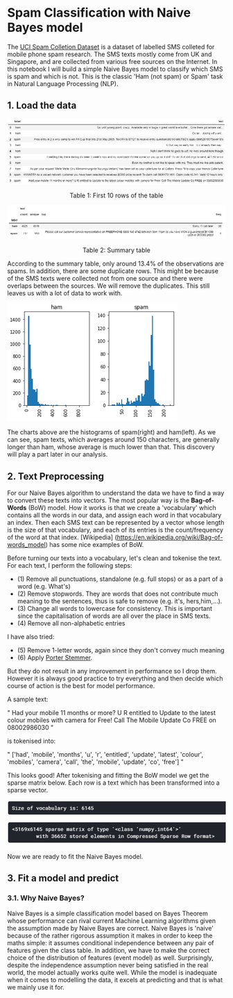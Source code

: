 # Spam Classification with Naive Bayes model

The [UCI Spam Colletion Dataset](https://archive.ics.uci.edu/ml/datasets/SMS+Spam+Collection) is a dataset of labelled SMS colleted for mobile phone spam research. The SMS texts mostly come from UK and Singapore, and are collected from various free sources on the Internet. In this notebook I will build a simple Naive Bayes model to classify which SMS is spam and which is not. This is the classic 'Ham (not spam) or Spam' task in Natural Language Processing (NLP).

## 1. Load the data
![](figures/table_1.png)
<p align="center"> 
  Table 1: First 10 rows of the table 
</p>

![](figures/table_2.png)
<p align="center"> 
  Table 2: Summary table
</p>

According to the summary table, only around 13.4% of the observations are spams. In addition, there are some duplicate rows. This might be because of the SMS texts were collected not from one source and there were overlaps between the sources. We will remove the duplicates. This still leaves us with a lot of data to work with.

![](figures/hist_1.png)

The charts above are the histograms of spam(right) and ham(left). As we can see, spam texts, which averages around 150 characters, are generally longer than ham, whose average is much lower than that. This discovery will play a part later in our analysis.

## 2. Text Preprocessing

For our Naive Bayes algorithm to understand the data we have to find a way to convert these texts into vectors. The most popular way is the **Bag-of-Words** (BoW) model. How it works is that we create a 'vocabulary' which contains all the words in our data, and assign each word in that vocabulary an index. Then each SMS text can be represented by a vector whose length is the size of that vocabulary, and each of its entries is the count/frequency of the word at that index. [Wikipedia] (https://en.wikipedia.org/wiki/Bag-of-words_model) has some nice examples of BoW.

Before turning our texts into a vocabulary, let's clean and tokenise the text. For each text, I perform the following steps:
- (1) Remove all punctuations, standalone (e.g. full stops) or as a part of a word (e.g. What's)
- (2) Remove stopwords. They are words that does not contribute much meaning to the sentences, thus is safe to remove (e.g. it's, hers,him,...).
- (3) Change all words to lowercase for consistency. This is important since the capitalisation of words are all over the place in SMS texts.
- (4) Remove all non-alphabetic entries 

I have also tried:
- (5) Remove 1-letter words, again since they don't convey much meaning
- (6) Apply [Porter Stemmer](https://tartarus.org/martin/PorterStemmer/).

But they do not result in any improvement in performance so I drop them. However it is always good practice to try everything and then decide which course of action is the best for model performance.

A sample text:

" Had your mobile 11 months or more? U R entitled to Update to the latest colour mobiles with camera for Free! Call The Mobile Update Co FREE on 08002986030 " 

is tokenised into:

" ['had', 'mobile', 'months', 'u', 'r', 'entitled', 'update', 'latest', 'colour', 'mobiles', 'camera', 'call', 'the', 'mobile', 'update', 'co', 'free'] "

This looks good! After tokenising and fitting the BoW model we get the sparse matrix below. Each row is a text which has been transformed into a sparse vector.

![](figures/ans_1.png)

Now we are ready to fit the Naive Bayes model.

## 3. Fit a model and predict

### 3.1. Why Naive Bayes? 

Naive Bayes is a simple classification model based on Bayes Theorem whose performance can rival current Machine Learning algorithms given the assumption made by Naive Bayes are correct. Naive Bayes is 'naive' because of the rather rigorous assumption it makes in order to keep the maths simple: it assumes conditional independence between any pair of features given the class table. In addition, we have to make the correct choice of the distribution of features (event model) as well. Surprisingly, despite the independence assumption never being satisfied in the real world, the model actually works quite well. While the model is inadequate when it comes to modelling the data, it excels at predicting and that is what we mainly use it for.      
